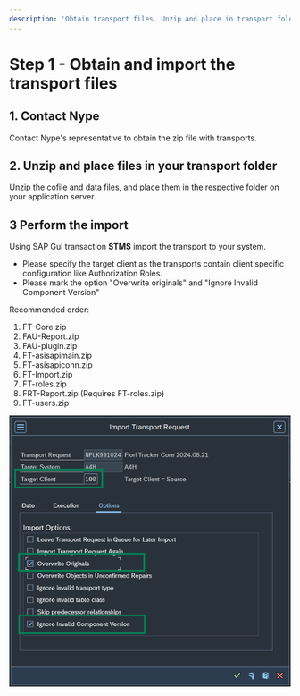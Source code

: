```yaml
---
description: 'Obtain transport files. Unzip and place in transport folder. Import transports using STMS transaction.'
---
```

# Step 1 - Obtain and import the transport files

## 1. Contact Nype

Contact Nype's representative to obtain the zip file with transports.

## 2. Unzip and place files in your transport folder
Unzip the cofile and data files, and place them in the respective folder on your application server.

## 3 Perform the import
Using SAP Gui transaction **STMS** import the transport to your system. 

  - Please specify the target client as the transports contain client specific configuration like Authorization Roles.
  - Please mark the option "Overwrite originals" and "Ignore Invalid Component Version"

Recommended order:

1. FT-Core.zip
2. FAU-Report.zip
3. FAU-plugin.zip
4. FT-asisapimain.zip
5. FT-asisapiconn.zip
6. FT-Import.zip
7. FT-roles.zip
8. FRT-Report.zip (Requires FT-roles.zip)
9. FT-users.zip

[![](res/stms.png)](res/stms.png)
